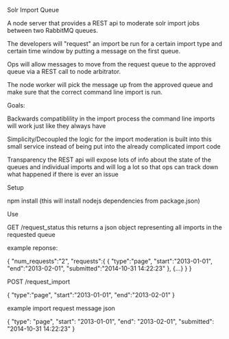 


Solr Import Queue

A node server that provides a REST api to moderate solr import jobs
between two RabbitMQ queues. 

The developers will "request" an import be run for a certain import
type and certain time window by putting a message on the first queue.

Ops will allow messages to move from the request queue to the 
approved queue via a REST call to node arbitrator.

The node worker will pick the message up from the approved queue 
and make sure that the correct command line import is run.


Goals:

Backwards compatiblility in the import process
	the command line imports will work just like they always have

Simplicity/Decoupled
	the logic for the import moderation is built into this small
	service instead of being put into the already complicated
	import code

Transparency
	the REST api will expose lots of info about the state of the 
	queues and individual imports and will log a lot so that 
	ops can track down what happened if there is ever an issue


Setup

npm install  (this will install nodejs dependencies from package.json)


Use

GET /request_status
	this returns a json object representing all imports in the 
	requested queue

example reponse:

{
    "num_requests":"2",
    "requests":{
	{
	    "type":"page",
	    "start":"2013-01-01",
	    "end":"2013-02-01",
	    "submitted":"2014-10-31 14:22:23"
	},
	{...}
    }
}


POST /request_import

{
   "type":"page",
   "start":"2013-01-01",
   "end":"2013-02-01"
}



example import request message json

{
    "type": "page",
    "start": "2013-01-01",
    "end": "2013-02-01",
    "submitted": "2014-10-31 14:22:23"
}




